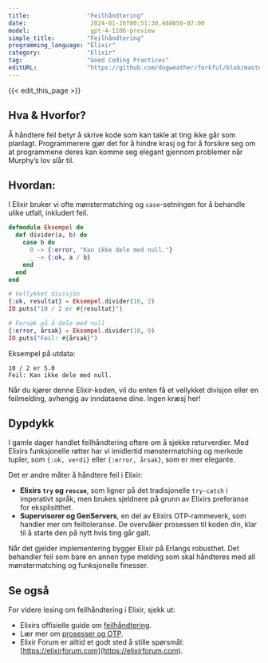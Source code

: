 ```yaml
---
title:                "Feilhåndtering"
date:                  2024-01-26T00:51:30.468650-07:00
model:                 gpt-4-1106-preview
simple_title:         "Feilhåndtering"
programming_language: "Elixir"
category:             "Elixir"
tag:                  "Good Coding Practices"
editURL:              "https://github.com/dogweather/forkful/blob/master/content/no/elixir/handling-errors.md"
---
```


{{< edit_this_page >}}

## Hva & Hvorfor?

Å håndtere feil betyr å skrive kode som kan takle at ting ikke går som planlagt. Programmerere gjør det for å hindre krasj og for å forsikre seg om at programmene deres kan komme seg elegant gjennom problemer når Murphy’s lov slår til.

## Hvordan:

I Elixir bruker vi ofte mønstermatching og `case`-setningen for å behandle ulike utfall, inkludert feil.

```elixir
defmodule Eksempel do
  def divider(a, b) do
    case b do
      0 -> {:error, "Kan ikke dele med null."}
      _ -> {:ok, a / b}
    end
  end
end

# Vellykket divisjon
{:ok, resultat} = Eksempel.divider(10, 2)
IO.puts("10 / 2 er #{resultat}")

# Forsøk på å dele med null
{:error, årsak} = Eksempel.divider(10, 0)
IO.puts("Feil: #{årsak}")
```

Eksempel på utdata:
```
10 / 2 er 5.0
Feil: Kan ikke dele med null.
```

Når du kjører denne Elixir-koden, vil du enten få et vellykket divisjon eller en feilmelding, avhengig av inndataene dine. Ingen kræsj her!

## Dypdykk

I gamle dager handlet feilhåndtering oftere om å sjekke returverdier. Med Elixirs funksjonelle røtter har vi imidlertid mønstermatching og merkede tupler, som `{:ok, verdi}` eller `{:error, årsak}`, som er mer elegante.

Det er andre måter å håndtere feil i Elixir:

- **Elixirs `try` og `rescue`**, som ligner på det tradisjonelle `try-catch` i imperativt språk, men brukes sjeldnere på grunn av Elixirs preferanse for eksplisitthet.
- **Supervisorer og GenServers**, en del av Elixirs OTP-rammeverk, som handler mer om feiltoleranse. De overvåker prosessen til koden din, klar til å starte den på nytt hvis ting går galt.

Når det gjelder implementering bygger Elixir på Erlangs robusthet. Det behandler feil som bare en annen type melding som skal håndteres med all mønstermatching og funksjonelle finesser.

## Se også

For videre lesing om feilhåndtering i Elixir, sjekk ut:

- Elixirs offisielle guide om [feilhåndtering](https://elixir-lang.org/getting-started/try-catch-and-rescue.html).
- Lær mer om [prosesser og OTP](https://elixir-lang.org/getting-started/mix-otp/introduction-to-mix.html).
- Elixir Forum er alltid et godt sted å stille spørsmål: [https://elixirforum.com](https://elixirforum.com).
